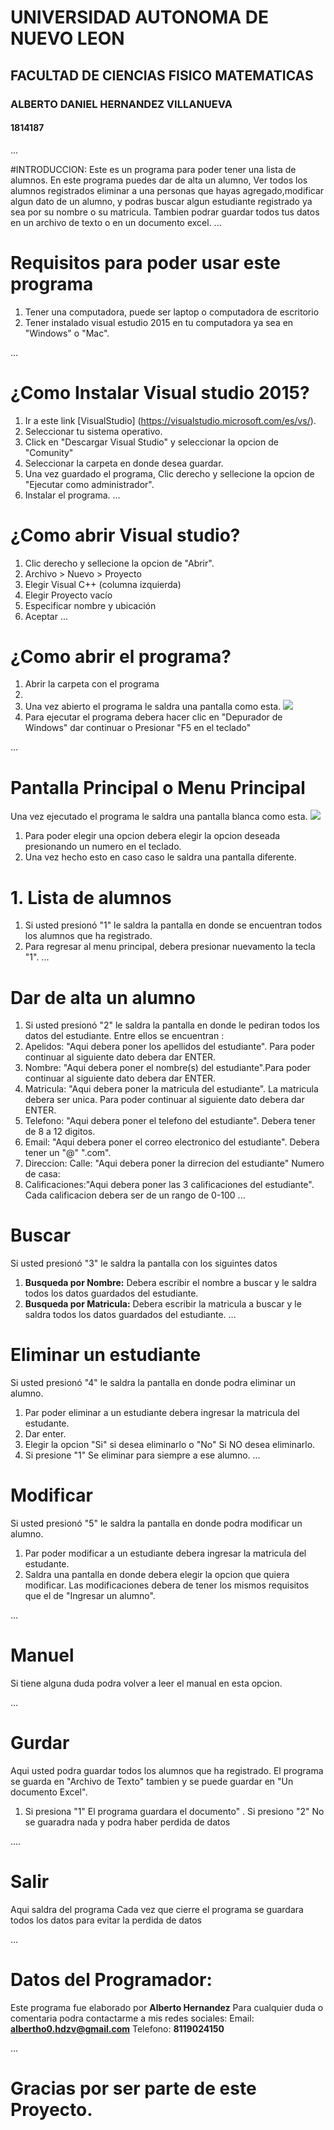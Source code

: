 # UNIVERSIDAD AUTONOMA DE NUEVO LEON
## FACULTAD DE CIENCIAS FISICO MATEMATICAS
### **ALBERTO DANIEL HERNANDEZ VILLANUEVA**
#### 1814187
...

#INTRODUCCION:
Este es un programa para poder tener una lista de alumnos.
En este programa puedes dar de alta un alumno, Ver todos los alumnos registrados
eliminar a una personas que hayas agregado,modificar algun dato de un alumno, y podras buscar algun estudiante registrado ya sea por su nombre o su matricula. Tambien podrar guardar todos tus datos en un archivo de texto o en un documento excel.
...

# Requisitos para poder usar este programa
1. Tener una computadora, puede ser laptop o computadora de escritorio
2. Tener instalado visual estudio 2015 en tu computadora ya sea en "Windows" o "Mac".

...
# ¿Como Instalar Visual studio 2015?
1. Ir a este link [VisualStudio] (https://visualstudio.microsoft.com/es/vs/).
2. Seleccionar tu sistema operativo.
3. Click en "Descargar Visual Studio" y seleccionar la opcion de "Comunity"
4. Seleccionar la carpeta en donde desea guardar.
5. Una vez guardado el programa, Clic derecho y sellecione la opcion de "Ejecutar como administrador".
6. Instalar el programa.
...
# ¿Como abrir Visual studio?
1. Clic derecho y sellecione la opcion de "Abrir".
2. Archivo > Nuevo > Proyecto
3. Elegir Visual C++ (columna izquierda)
4. Elegir Proyecto vacío
5. Especificar nombre y ubicación
6. Aceptar
...

# ¿Como abrir el programa?
1. Abrir la carpeta con el programa
2. 
3. Una vez abierto el programa le saldra una pantalla como esta.
 ![](1.png)
4. Para ejecutar el programa debera hacer clic en "Depurador de Windows"  dar continuar o Presionar "F5 en el teclado"

...
# Pantalla Principal o Menu Principal
Una vez ejecutado el programa le saldra una pantalla blanca como esta.
 ![](2.png)

 1. Para poder elegir una opcion debera elegir la opcion deseada presionando un numero en el teclado.
 2. Una vez hecho esto en caso caso le saldra una pantalla diferente.

 # 1. Lista de alumnos
 1. Si usted presionó "1" le saldra la pantalla en donde se encuentran todos los alumnos que ha registrado.
 2. Para regresar al menu principal, debera presionar nuevamento la tecla "1".
 ...

# Dar de alta un alumno
1. Si usted presionó "2" le saldra la pantalla en donde le pediran todos los datos del estudiante.
Entre ellos se encuentran :
 1. Apelidos: "Aqui debera poner los apellidos del estudiante". Para poder continuar al siguiente dato debera dar ENTER.
 2. Nombre: "Aqui debera poner el nombre(s) del estudiante".Para poder continuar al siguiente dato debera dar ENTER.
 3. Matricula: "Aqui debera poner la matricula del estudiante". La matricula debera ser unica. Para poder continuar al siguiente dato debera dar ENTER.
 4. Telefono: "Aqui debera poner el telefono del estudiante". Debera tener de 8 a 12 digitos. 
 5. Email:  "Aqui debera poner el correo electronico del estudiante". Debera tener un "@"  ".com".
 7. Direccion:
    Calle:          "Aqui debera poner la dirrecion  del estudiante"
    Numero de casa:
 8. Calificaciones:"Aqui debera poner las 3 calificaciones del estudiante". Cada calificacion debera ser de un rango de 0-100
...

# Buscar
Si usted presionó "3" le saldra la pantalla con los siguintes datos
1. **Busqueda por Nombre:**
    Debera escribir el nombre a buscar y le saldra todos los datos guardados del estudiante.
2. **Busqueda por Matricula:** 
    Debera escribir la matricula a buscar y le saldra todos los datos guardados del estudiante.
...

# Eliminar un estudiante
Si usted presionó "4" le saldra la pantalla en donde podra eliminar un alumno.
1. Par poder eliminar a un estudiante debera ingresar la matricula del estudante.
2. Dar enter.
3. Elegir la opcion "Si" si desea eliminarlo o "No" Si NO desea eliminarlo.
4. Si presione "1" Se eliminar para siempre a ese alumno.
...

# Modificar
Si usted presionó "5" le saldra la pantalla en donde podra modificar un alumno.
1. Par poder modificar a un estudiante debera ingresar la matricula del estudante.
2. Saldra una pantalla en donde debera elegir la opcion que quiera modificar.
 Las modificaciones debera de tener los mismos requisitos que el de "Ingresar un alumno".

 ...

# Manuel
 Si tiene alguna duda podra volver a leer el manual en esta opcion.

 ...

# Gurdar
Aqui usted podra guardar todos los alumnos que ha registrado.
El programa se guarda en "Archivo de Texto"  tambien y se puede guardar en "Un documento Excel".
1. Si presiona "1" El programa guardara el documento" . Si presiono "2" No se guaradra nada y podra haber perdida de datos

....

# Salir
Aqui saldra del programa
    Cada vez que cierre el programa se guardara todos los datos para evitar la perdida de datos

...

# Datos del Programador:
Este programa fue elaborado por **Alberto Hernandez**
Para cualquier duda o comentaria podra contactarme a mis redes sociales:
    Email: **albertho0.hdzv@gmail.com**
    Telefono: **8119024150**

...

# Gracias por ser parte de este Proyecto.



